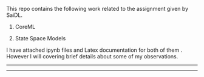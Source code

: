 This repo contains the following work related to the assignment given by SaiDL.

1) CoreML

2) State Space Models

I have attached ipynb files and Latex documentation for both of them . However I will covering brief details about some of my observations.

---------------------------------------------------------------------------------------------------------------------------------------------------------
---------------------------------------------------------------------------------------------------------------------------------------------------------

